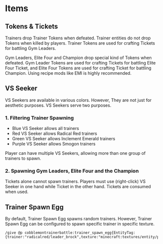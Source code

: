 # Items

## Tokens & Tickets

Trainers drop Trainer Tokens when defeated. Trainer entities do not drop Tokens when killed by players. Trainer Tokens are used for crafting Tickets for battling Gym Leaders.

Gym Leaders, Elite Four and Champion drop special kind of Tokens when defeated. Gym Leader Tokens are used for crafting Tickets for battling Elite Four Ticket, and Elite Four Tokens are used for crafting Ticket for battling Champion. Using recipe mods like EMI is highly recommended. 

## VS Seeker

VS Seekers are available in various colors. However, They are not just for aesthetic purposes. VS Seekers serve two purposes.

### 1. Filtering Trainer Spawning

- Blue VS Seeker allows all trainers
- Red VS Seeker allows Radical Red trainers
- Green VS Seeker allows Inclement Emerald trainers
- Purple VS Seeker allows Smogon trainers

Player can have multiple VS Seekers, allowing more than one group of trainers to spawn.

### 2. Spawning Gym Leaders, Elite Four and the Champion

Tickets alone cannot spawn trainers. Players must use (right-click) VS Seeker in one hand while Ticket in the other hand. Tickets are consumed when used.

## Trainer Spawn Egg

By default, Trainer Spawn Egg spawns random trainers. However, Trainer Spawn Egg can be configured to spawn specific trainer in specific texture.

```
/give @p cobblemontrainerbattle:trainer_spawn_egg{EntityTag:{trainer:"radicalred/leader_brock",texture:"minecraft:textures/entity/player/slim/steve.png"}}
```